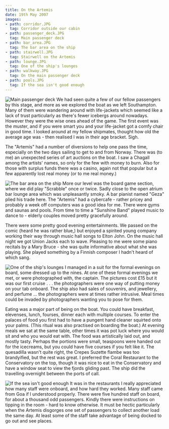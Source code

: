 ```yaml
---
title: On the Artemis
date: 19th May 2007
images:
- path: corridor.JPG
  tag: Corridor outside our cabin
- path: passenger_deck.JPG
  tag: Main passenger deck
- path: bar_area.JPG
  tag: The bar area on the ship
- path: stairwell.JPG
  tag: Stairwell on the Artemis
- path: lounge.JPG
  tag: One of the ship's lounges
- path: walkway.JPG
  tag: On the main passenger deck
- path: pools.JPG
  tag: If the sea isn't good enough
---
```

![Main passenger deck](passenger_deck.JPG)
We had seen quite a few of our fellow passengers by this stage, and more as we explored the boat as we left Southampton. Many of them were wandering around with life-jackets which seemed like a lack of trust particularly as there's fewer icebergs around nowadays. However they were the wise ones ahead of the game. The first event was the muster, and if you were smart you and your life-jacket got a comfy chair in good time. I looked around at my fellow shipmates, thought how old the average age was - then realised I was in their age bracket. Sigh.

The "Artemis" had a number of diversions to help one pass the time, especially on the two days sailing to get to and from Norway. There was (to me) an unexpected series of art auctions on the boat. I saw a Chagall among the artists' names, so only for the few with money to burn. Also for those with surplus funds there was a casino, again not that popular but a few apparently lost real money (or to me real money.)

![The bar area on the ship](bar_area.JPG)
More our level was the board game section, where we did play "Scrabble" once or twice. Sadly close to the open atrium bar lounge area which was unpleasantly smoky. A bar pianist named "Geza" plied his trade here. The "Artemis" had a cybercafe - rather pricey and probably a week off computers was a good idea for me. There were gyms and saunas and pools. From time to time a "Sunshine Band" played music to dance to - elderly couples moved pretty gracefully around.

There were some pretty good evening entertainments. We passed on the comic (heard he was rather blue,) but enjoyed a spirited young company working their way through music hall songs to Elton John. On the music hall night we got Union Jacks each to wave. Pleasing to me were some piano recitals by a Mary Bruce - she was quite informative about what she was playing. She played something by a Finnish composer I hadn't heard of which sang.

![One of the ship's lounges](lounge.JPG)
I managed in a suit for the formal evenings on board, some dressed up to the nines. At one of these formal evenings we met, or were photographed with, the captain. The pictures cost &pound;15 but it was our first cruise . . . the photographers were one way of putting money on your tab onboard. The ship also had sales of souvenirs, and jewellery, and perfume ... the photographers were at times rather intrusive. Meal times could be invaded by photographers wanting you to pose for them.

Eating was a major part of being on the boat. You could have breakfast, elevenses, lunch, fourses, dinner each with multiple courses. To enter the palaces of food you first had to have a pungent hand cleaner squirted onto your palms. (This ritual was also practised on boarding the boat.) At evening meals we sat at the same table, other times it was pot luck where you would sit and who you would eat with. The food was artistically laid out, and mostly tasty. Perhaps the portions were small, teaspoons were handed out for the icecreams, but you could have five courses if you felt like it. The quesadilla wasn't quite right, the Crepes Suzette flambe was too brandyified, but the rest was great. I preferred the Coral Restaurant to the Conservatory on the top, though it was nice to eat in the Conservatory and have a window seat to view the fjords gliding past. The ship did the travelling overnight between the ports of call.

![If the sea isn't good enough](pools.JPG)
It was in the restaurants I really appreciated how many staff were onboard, and how hard they worked. Many staff came from Goa if I understood properly. There were five hundred staff on board, for about a thousand odd passengers. Kindly there were instructions on tipping in the room - hard to know otherwise. It must be hectic particularly when the Artemis disgorges one set of passengers to collect another load the same day. At least some of the staff take advantage of being docked to go out and see places.
